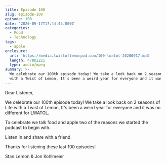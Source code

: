 ```yaml
---
title: Episode 100
slug: episode-100
episode: 100
date: '2020-09-17T17:44:43.000Z'
categories:
  - Food
  - Technology
tags:
  - apple
enclosure:
  url: 'https://media.twistoflemonpod.com/100-lwatol-20200917.mp3'
  length: 47802221
  type: audio/mpeg
summary: >-
  We celebrate our 100th episode today! We take a look back on 2 seasons of Life
  with a Twist of Lemon, It's been a weird year for everyone and it was no
---
```


Dear Listener,

We celebrate our 100th episode today! We take a look back on 2 seasons of Life with a Twist of Lemon, It's been a weird year for everyone and it was no different for LWATOL.

To celebrate we talk food and apple two of the reasons we started the podcast to begin with.

Listen in and share with a friend.

Thanks for listening these last 100 episodes!

Stan Lemon & Jon Kohlmeier
